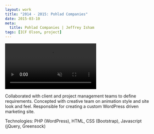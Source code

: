 ```yaml
---
layout: work
title: "2014 - 2015: Pohlad Companies"
date: 2015-03-10
meta:
  title: Pohlad Companies | Jeffrey Isham
tags: [ICF Olson, project]
---
```


<div class="img-thumbnail mb-3">
  <div class="ratio ratio-16x9">
    <video autoplay="" loop="" muted="" src="https://www.coolerthanthefuture.com/wp-content/uploads/2015/03/pohlad.mp4" playsinline=""></video>
  </div>
</div>

<p>Collaborated with client and project management teams to define requirements. Concepted with creative team on animation style and site look and feel. Responsible for creating a custom WordPress driven marketing site.</p>
<p class="small">Technologies: PHP (WordPress), HTML, CSS (Bootstrap), Javascript (jQuery, Greensock)</p>
